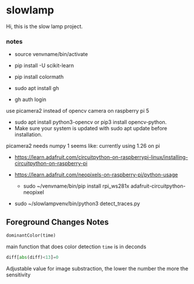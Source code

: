 # slowlamp
Hi, this is the slow lamp project. 

### notes
- source venvname/bin/activate
- pip install -U scikit-learn
- pip install colormath


- sudo apt install gh
- gh auth login

use picamera2 instead of opencv camera on raspberry pi 5

- sudo apt install python3-opencv or pip3 install opencv-python. 
- Make sure your system is updated with sudo apt update before installation.


picamera2 needs numpy 1 seems like: currently using 1.26 on pi

- https://learn.adafruit.com/circuitpython-on-raspberrypi-linux/installing-circuitpython-on-raspberry-pi
- https://learn.adafruit.com/neopixels-on-raspberry-pi/python-usage
	- sudo ~/venvname/bin/pip install rpi_ws281x adafruit-circuitpython-neopixel


- sudo ~/slowlampvenv/bin/python3 detect_traces.py

## Foreground Changes Notes
```python 
dominantColor(time)
``` 
main function that does color detection `time` is in deconds

```python
diff[abs(diff)<13]=0
```
Adjustable value for image substraction, the lower the number the more the sensitivity


